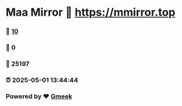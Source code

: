 # Maa Mirror :link: https://mmirror.top 
### :page_facing_up: [10](https://mmirror.top/tag.html) 
### :speech_balloon: 0 
### :hibiscus: 25197 
### :alarm_clock: 2025-05-01 13:44:44 
### Powered by :heart: [Gmeek](https://github.com/Meekdai/Gmeek)
